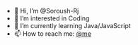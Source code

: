 - 👋 Hi, I’m @Soroush-Rj
- 👀 I’m interested in Coding
- 🌱 I’m currently learning Java/JavaScript
- 📫 How to reach me: [@me](t.me/natt4n)

<!---
Soroush-Rj/Soroush-Rj is a ✨ special ✨ repository because its `README.md` (this file) appears on your GitHub profile.
You can click the Preview link to take a look at your changes.
--->
